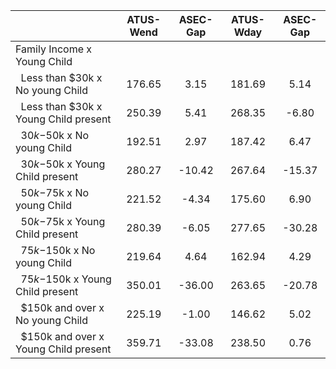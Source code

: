 
|                      |    ATUS-Wend |     ASEC-Gap |    ATUS-Wday |     ASEC-Gap |
| -------------------- | :----------: | :----------: | :----------: | :----------: |
| Family Income x Young Child |              |              |              |              |
| &nbsp;&nbsp;Less than $30k x No young Child |       176.65 |         3.15 |       181.69 |         5.14 |
| &nbsp;&nbsp;Less than $30k x Young Child present |       250.39 |         5.41 |       268.35 |        -6.80 |
| &nbsp;&nbsp;$30k-$50k x No young Child |       192.51 |         2.97 |       187.42 |         6.47 |
| &nbsp;&nbsp;$30k-$50k x Young Child present |       280.27 |       -10.42 |       267.64 |       -15.37 |
| &nbsp;&nbsp;$50k-$75k x No young Child |       221.52 |        -4.34 |       175.60 |         6.90 |
| &nbsp;&nbsp;$50k-$75k x Young Child present |       280.39 |        -6.05 |       277.65 |       -30.28 |
| &nbsp;&nbsp;$75k-$150k x No young Child |       219.64 |         4.64 |       162.94 |         4.29 |
| &nbsp;&nbsp;$75k-$150k x Young Child present |       350.01 |       -36.00 |       263.65 |       -20.78 |
| &nbsp;&nbsp;$150k and over x No young Child |       225.19 |        -1.00 |       146.62 |         5.02 |
| &nbsp;&nbsp;$150k and over x Young Child present |       359.71 |       -33.08 |       238.50 |         0.76 |

